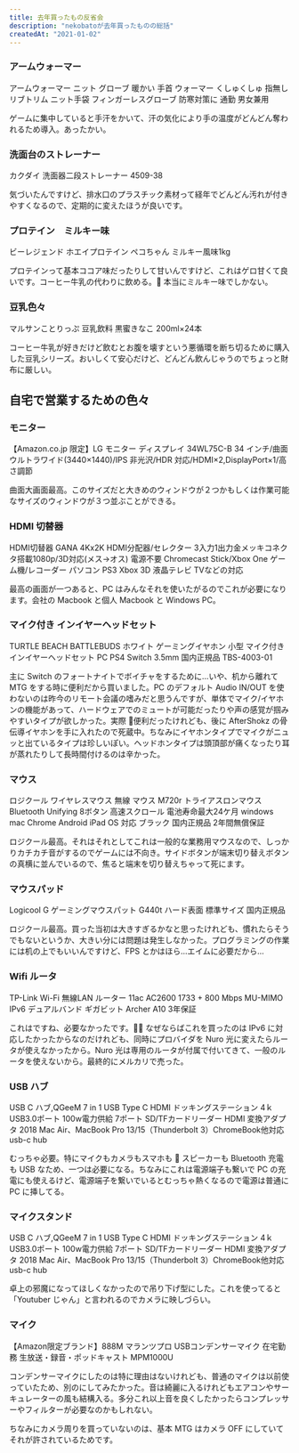 ```yaml
---
title: 去年買ったもの反省会
description: "nekobatoが去年買ったものの総括"
createdAt: "2021-01-02"
---
```


### アームウォーマー

<amazon-link asin="B082S8ZBS8">
  アームウォーマー ニット グローブ 暖かい 手首 ウォーマー くしゅくしゅ 指無し リブトリム ニット手袋 フィンガーレスグローブ 防寒対策に 通勤 男女兼用
</amazon-link>

ゲームに集中していると手汗をかいて、汗の気化により手の温度がどんどん奪われるため導入。あったかい。

### 洗面台のストレーナー

<amazon-link asin="B007PYHXWM">
  カクダイ 洗面器二段ストレーナー 4509-38
</amazon-link>

気づいたんですけど、排水口のプラスチック素材って経年でどんどん汚れが付きやすくなるので、定期的に変えたほうが良いです。

### プロテイン　ミルキー味

<amazon-link asin="B079FKCQS6">
  ビーレジェンド ホエイプロテイン ペコちゃん ミルキー風味1kg
</amazon-link>

プロテインって基本ココア味だったりして甘いんですけど、これはゲロ甘くて良いです。コーヒー牛乳の代わりに飲める。 本当にミルキー味でしかない。

### 豆乳色々

<amazon-link asin="B06XHMKZ58">
  マルサンことりっぷ 豆乳飲料 黒蜜きなこ 200ml×24本
</amazon-link>

コーヒー牛乳が好きだけど飲むとお腹を壊すという悪循環を断ち切るために購入した豆乳シリーズ。おいしくて安心だけど、どんどん飲んじゃうのでちょっと財布に厳しい。

## 自宅で営業するための色々

### モニター

<amazon-link asin="B07XYVNHGH">
【Amazon.co.jp 限定】LG モニター ディスプレイ 34WL75C-B 34 インチ/曲面ウルトラワイド(3440×1440)/IPS 非光沢/HDR 対応/HDMI×2,DisplayPort×1/高さ調節
</amazon-link>

曲面大画面最高。このサイズだと大きめのウィンドウが２つかもしくは作業可能なサイズのウィンドウが３つ並ぶことができる。

### HDMI 切替器

<amazon-link asin="B06XN59TJZ">
  HDMI切替器 GANA 4Kx2K HDMI分配器/セレクター 3入力1出力金メッキコネクタ搭載1080p/3D対応(メス→オス) 電源不要 Chromecast Stick/Xbox One ゲーム機/レコーダー パソコン PS3 Xbox 3D 液晶テレビ TVなどの対応
</amazon-link>

最高の画面が一つあると、PC はみんなそれを使いたがるのでこれが必要になります。会社の Macbook と個人 Macbook と Windows PC。

### マイク付き インイヤーヘッドセット

<amazon-link asin="B07MJV4LTY">
  TURTLE BEACH BATTLEBUDS ホワイト ゲーミングイヤホン 小型 マイク付き インイヤーヘッドセット PC PS4 Switch 3.5mm 国内正規品 TBS-4003-01
</amazon-link>

主に Switch のフォートナイトでボイチャをするために...いや、机から離れて MTG をする時に便利だから買いました。PC のデフォルト Audio IN/OUT を使わないのは昨今のリモート会議の嗜みだと思うんですが、単体でマイク/イヤホンの機能があって、ハードウェアでのミュートが可能だったりや声の感覚が掴みやすいタイプが欲しかった。実際  便利だったけれども、後に AfterShokz の骨伝導イヤホンを手に入れたので死蔵中。ちなみにイヤホンタイプでマイクがニュッと出ているタイプは珍しいぽい。ヘッドホンタイプは頭頂部が痛くなったり耳が蒸れたりして長時間付けるのは辛かった。

### マウス

<amazon-link asin="B07RGVZ1VG">
  ロジクール ワイヤレスマウス 無線 マウス M720r トライアスロンマウス Bluetooth Unifying 8ボタン 高速スクロール 電池寿命最大24ケ月 windows mac Chrome Android iPad OS 対応 ブラック 国内正規品 2年間無償保証
</amazon-link>

ロジクール最高。それはそれとしてこれは一般的な業務用マウスなので、しっかりカチカチ音がするのでゲームには不向き。サイドボタンが端末切り替えボタンの真横に並んでいるので、焦ると端末を切り替えちゃって死にます。

### マウスパッド

<amazon-link asin="B01D45U6WY">
  Logicool G ゲーミングマウスパット G440t ハード表面 標準サイズ 国内正規品
</amazon-link>

ロジクール最高。買った当初は大きすぎるかなと思ったけれども、慣れたらそうでもないというか、大きい分には問題は発生しなかった。プログラミングの作業には机の上でもいいんですけど、FPS とかはほら...エイムに必要だから...

### Wifi ルータ

<amazon-link asin="B07JHBBW9H">
  TP-Link Wi-Fi 無線LAN ルーター 11ac AC2600 1733 + 800 Mbps MU-MIMO IPv6 デュアルバンド ギガビット Archer A10 3年保証
</amazon-link>

これはですね、必要なかったです。 なぜならばこれを買ったのは IPv6 に対応したかったからなのだけれども、同時にプロバイダを Nuro 光に変えたらルータが使えなかったから。Nuro 光は専用のルータが付属で付いてきて、一般のルータを使えないから。最終的にメルカリで売った。

### USB ハブ

<amazon-link asin="B07QXMNF1X">
  USB C ハブ,QGeeM 7 in 1 USB Type C HDMI ドッキングステーション 4ｋ USB3.0ポート 100w電力供給 7ポート SD/TFカードリーダー HDMI 変換アダプタ 2018 Mac Air、MacBook Pro 13/15（Thunderbolt 3）ChromeBook他対応 usb-c hub
</amazon-link>

むっちゃ必要。特にマイクもカメラもスマホも  スピーカーも Bluetooth 充電も USB なため、一つは必要になる。ちなみにこれは電源端子も繋いで PC の充電にも使えるけど、電源端子を繋いでいるとむっちゃ熱くなるので電源は普通に PC に挿してる。

### マイクスタンド

<amazon-link asin="B07D33F6JK">
  USB C ハブ,QGeeM 7 in 1 USB Type C HDMI ドッキングステーション 4ｋ USB3.0ポート 100w電力供給 7ポート SD/TFカードリーダー HDMI 変換アダプタ 2018 Mac Air、MacBook Pro 13/15（Thunderbolt 3）ChromeBook他対応 usb-c hub
</amazon-link>

卓上の邪魔になってほしくなかったので吊り下げ型にした。これを使ってると「Youtuber じゃん」と言われるのでカメラに映しづらい。

### マイク

<amazon-link asin="B01GHOM67W">
  【Amazon限定ブランド】888M マランツプロ USBコンデンサーマイク 在宅勤務 生放送・録音・ポッドキャスト MPM1000U
</amazon-link>

コンデンサーマイクにしたのは特に理由はないけれども、普通のマイクは以前使っていたため、別のにしてみたかった。音は綺麗に入るけれどもエアコンやサーキュレーターの風も結構入る。多分これ以上音を良くしたかったらコンプレッサーやフィルターが必要なのかもしれない。

ちなみにカメラ周りを買っていないのは、基本 MTG はカメラ OFF にしていてそれが許されているためです。
